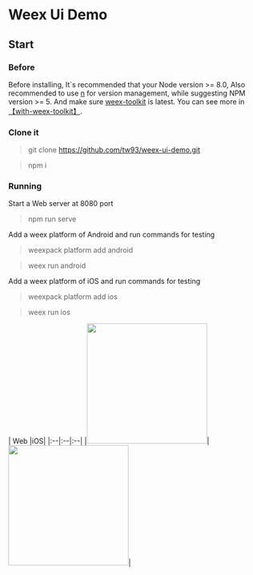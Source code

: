 
# Weex Ui Demo

## Start

### Before

Before installing, It`s recommended that your Node version >= 8.0, Also recommended to use [n](https://github.com/tj/n) for version management, while suggesting NPM version >= 5.
And make sure [weex-toolkit](https://github.com/weexteam/weex-toolkit) is latest. You can see more in [【with-weex-toolkit】](https://alibaba.github.io/weex-ui/#/docs/with-weex-toolkit).

### Clone it

> git clone https://github.com/tw93/weex-ui-demo.git

> npm i

### Running

Start a Web server at 8080 port

> npm run serve



Add a weex platform of Android and run commands for testing

> weexpack platform add android

> weex run android

Add a weex platform of iOS and run commands for testing

> weexpack platform add ios

> weex run ios


| Web |iOS|
|:--|:--|:--|
|<img src="https://img.alicdn.com/tfs/TB1sr5Dnf6H8KJjy0FjXXaXepXa-572-1018.gif" width=240/>|<img src="https://img.alicdn.com/tfs/TB1A.ShnlTH8KJjy0FiXXcRsXXa-458-846.gif" width=240/>|
